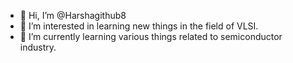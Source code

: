 - 👋 Hi, I’m @Harshagithub8
- 👀 I’m interested in learning new things in the field of VLSI.
- 🌱 I’m currently learning various things related to semiconductor industry.


<!---
Harshagithub8/Harshagithub8 is a ✨ special ✨ repository because its `README.md` (this file) appears on your GitHub profile.
You can click the Preview link to take a look at your changes.
--->
